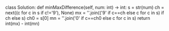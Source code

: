 class Solution:
    def minMaxDifference(self, num: int) -> int:
        s = str(num)
        ch = next((c for c in s if c!='9'), None)
        mx = ''.join(('9' if c==ch else c for c in s) if ch else s)
        ch0 = s[0]
        mn = ''.join('0' if c==ch0 else c for c in s)
        return int(mx) - int(mn)